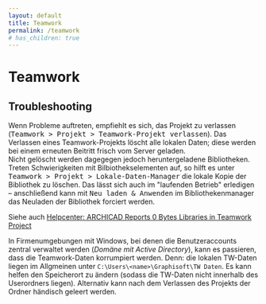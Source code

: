 ```yaml
---
layout: default
title: Teamwork
permalink: /teamwork
# has_children: true
---
```

# Teamwork

## Troubleshooting
Wenn Probleme auftreten, empfiehlt es sich, das Projekt zu verlassen (<samp>Teamwork > Projekt > Teamwork-Projekt verlassen</samp>). Das Verlassen eines Teamwork-Projekts löscht alle lokalen Daten; diese werden bei einem erneuten Beitritt frisch vom Server geladen.  
Nicht gelöscht werden dagegegen jedoch heruntergeladene Bibliotheken. Treten Schwierigkeiten mit Bilbiothekselementen auf, so hilft es unter <samp>Teamwork > Projekt > Lokale-Daten-Manager</samp> die lokale Kopie der Bibliothek zu löschen. Das lässt sich auch im "laufenden Betrieb" erledigen – anschließend kann mit <samp>Neu laden & Anwenden</samp> im Bibliothekenmanager das Neuladen der Bibliothek forciert werden.

Siehe auch [Helpcenter: ARCHICAD Reports 0 Bytes Libraries in Teamwork Project](https://helpcenter.graphisoft.com/knowledgebase/119387/)

In Firmenumgebungen mit Windows, bei denen die Benutzeraccounts zentral verwaltet werden (_Domäne mit Active Directory_), kann es passieren, dass die Teamwork-Daten korrumpiert werden. Denn: die lokalen TW-Daten liegen im Allgmeinen unter `C:\Users\<name>\Graphisoft\TW Daten`. Es kann helfen den Speicherort zu ändern (sodass die TW-Daten nicht innerhalb des Userordners liegen). Alternativ kann nach dem Verlassen des Projekts der Ordner händisch geleert werden.
